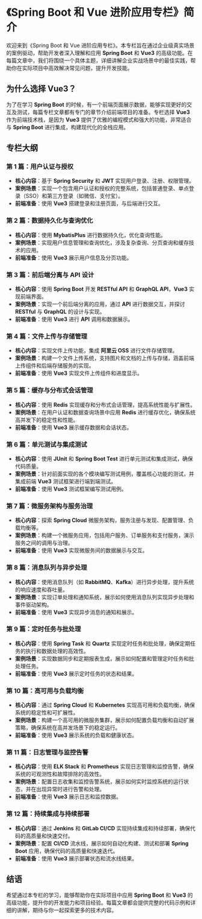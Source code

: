 # 《Spring Boot 和 Vue 进阶应用专栏》简介

欢迎来到《Spring Boot 和 Vue 进阶应用专栏》。本专栏旨在通过企业级真实场景的案例驱动，帮助开发者深入理解和应用 **Spring Boot** 和 **Vue3** 的高级功能。在每篇文章中，我们将围绕一个具体主题，详细讲解企业实战场景中的最佳实践，帮助你在实际项目中高效解决常见问题，提升开发技能。

## 为什么选择 Vue3？

为了在学习 **Spring Boot** 的时候，有一个前端页面展示数据，能够实现更好的交互及测试，每篇专栏文章都有专门的章节介绍前端项目的准备。专栏选择 **Vue3** 作为前端技术栈，是因为 **Vue3** 提供了优雅的编程模式和强大的功能，非常适合与 **Spring Boot** 进行集成，构建现代化的全栈应用。

## 专栏大纲

### 第 1 篇：用户认证与授权

- **核心内容**：基于 **Spring Security** 和 **JWT** 实现用户登录、注册、权限管理。
- **案例场景**：实现一个包含用户认证和授权的完整系统，包括普通登录、单点登录（SSO）和第三方登录（如微信、支付宝）。
- **前端准备**：使用 **Vue3** 搭建登录和注册页面，与后端进行交互。

### 第 2 篇：数据持久化与查询优化

- **核心内容**：使用 **MybatisPlus** 进行数据持久化，优化查询性能。
- **案例场景**：实现用户信息管理和查询优化，涉及复杂查询、分页查询和缓存技术的应用。
- **前端准备**：使用 **Vue3** 展示用户信息及分页功能。

### 第 3 篇：前后端分离与 API 设计

- **核心内容**：使用 **Spring Boot** 开发 **RESTful API** 和 **GraphQL API**，**Vue3** 实现前端界面。
- **案例场景**：实现一个前后端分离的应用，通过 **API** 进行数据交互，并探讨 **RESTful** 与 **GraphQL** 的设计与实现。
- **前端准备**：使用 **Vue3** 进行 **API** 调用和数据展示。

### 第 4 篇：文件上传与存储管理

- **核心内容**：实现文件上传功能，集成 **阿里云 OSS** 进行文件存储管理。
- **案例场景**：构建一个文件上传系统，支持图片和文档的上传与存储，涵盖前端上传组件和后端存储服务的实现。
- **前端准备**：使用 **Vue3** 实现文件上传组件和进度显示。

### 第 5 篇：缓存与分布式会话管理

- **核心内容**：使用 **Redis** 实现缓存和分布式会话管理，提高系统性能与扩展性。
- **案例场景**：在用户认证和数据查询场景中应用 **Redis** 进行缓存优化，确保系统高并发下的稳定性和性能。
- **前端准备**：使用 **Vue3** 展示缓存数据和会话状态。

### 第 6 篇：单元测试与集成测试

- **核心内容**：使用 **JUnit** 和 **Spring Boot Test** 进行单元测试和集成测试，确保代码质量。
- **案例场景**：针对前面实现的各个模块编写测试用例，覆盖核心功能的测试，并集成前端 **Vue3** 测试框架进行端到端测试。
- **前端准备**：使用 **Vue3** 测试框架编写测试用例。

### 第 7 篇：微服务架构与服务治理

- **核心内容**：探索 **Spring Cloud** 微服务架构，服务注册与发现、配置管理、负载均衡等。
- **案例场景**：构建一个微服务应用，包括用户服务、订单服务和支付服务，演示服务之间的调用与治理。
- **前端准备**：使用 **Vue3** 实现微服务间的数据展示与交互。

### 第 8 篇：消息队列与异步处理

- **核心内容**：使用消息队列（如 **RabbitMQ**、**Kafka**）进行异步处理，提升系统的响应速度和吞吐量。
- **案例场景**：实现订单处理和通知系统，展示如何使用消息队列实现异步处理和事件驱动架构。
- **前端准备**：使用 **Vue3** 实现异步消息的通知和展示。

### 第 9 篇：定时任务与批处理

- **核心内容**：使用 **Spring Task** 和 **Quartz** 实现定时任务和批处理，确保定期任务的执行和数据处理的高效性。
- **案例场景**：实现数据同步和定期报表生成，展示如何配置和管理定时任务和批处理任务。
- **前端准备**：使用 **Vue3** 展示定时任务的状态和结果。

### 第 10 篇：高可用与负载均衡

- **核心内容**：通过 **Spring Cloud** 和 **Kubernetes** 实现高可用和负载均衡，确保系统的稳定性和可扩展性。
- **案例场景**：构建一个高可用的微服务集群，展示如何配置负载均衡和自动扩展策略，确保系统在高并发场景下的稳定运行。
- **前端准备**：使用 **Vue3** 展示系统的负载和健康状态。

### 第 11 篇：日志管理与监控告警

- **核心内容**：使用 **ELK Stack** 和 **Prometheus** 实现日志管理和监控告警，确保系统的可观测性和故障排除的高效性。
- **案例场景**：配置日志收集和监控告警系统，展示如何实时监控系统的运行状态，并在出现异常时进行告警和处理。
- **前端准备**：使用 **Vue3** 展示日志和监控数据。

### 第 12 篇：持续集成与持续部署

- **核心内容**：通过 **Jenkins** 和 **GitLab CI/CD** 实现持续集成和持续部署，确保代码的高质量和快速交付。
- **案例场景**：配置 **CI/CD** 流水线，展示如何自动化构建、测试和部署 **Spring Boot** 应用，确保代码的高质量和快速迭代。
- **前端准备**：使用 **Vue3** 展示部署状态和流水线结果。

## 结语

希望通过本专栏的学习，能够帮助你在实际项目中应用 **Spring Boot** 和 **Vue3** 的高级功能，提升你的开发能力和项目经验。每篇文章都会提供完整的代码示例和详细的讲解，期待与你一起探索更多的技术内容。
